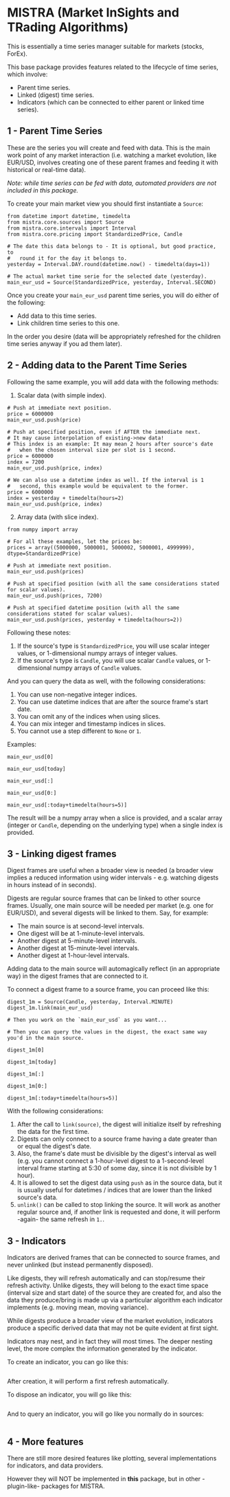 MISTRA (Market InSights and TRading Algorithms)
===============================================

This is essentially a time series manager suitable for markets (stocks, ForEx).

This base package provides features related to the lifecycle of time series, which involve:
  - Parent time series.
  - Linked (digest) time series.
  - Indicators (which can be connected to either parent or linked time series).

1 - Parent Time Series
----------------------

These are the series you will create and feed with data. This is the main work point of
any market interaction (i.e. watching a market evolution, like EUR/USD, involves creating
one of these parent frames and feeding it with historical or real-time data).

*Note: while time series can be fed with data, automated providers are not included in this package.*

To create your main market view you should first instantiate a `Source`:

```
from datetime import datetime, timedelta
from mistra.core.sources import Source
from mistra.core.intervals import Interval
from mistra.core.pricing import StandardizedPrice, Candle

# The date this data belongs to - It is optional, but good practice, to
#   round it for the day it belongs to.
yesterday = Interval.DAY.round(datetime.now() - timedelta(days=1))

# The actual market time serie for the selected date (yesterday).
main_eur_usd = Source(StandardizedPrice, yesterday, Interval.SECOND)
```

Once you create your `main_eur_usd` parent time series, you will do either of the following:

  - Add data to this time series.
  - Link children time series to this one.

In the order you desire (data will be appropriately refreshed for the children time series anyway if you ad them later).

2 - Adding data to the Parent Time Series
-----------------------------------------

Following the same example, you will add data with the following methods:

1. Scalar data (with simple index).

```
# Push at immediate next position.
price = 6000000
main_eur_usd.push(price)

# Push at specified position, even if AFTER the immediate next.
# It may cause interpolation of existing->new data!
# This index is an example: It may mean 2 hours after source's date
#   when the chosen interval size per slot is 1 second.
price = 6000000
index = 7200
main_eur_usd.push(price, index)

# We can also use a datetime index as well. If the interval is 1
#   second, this example would be equivalent to the former.
price = 6000000
index = yesterday + timedelta(hours=2)
main_eur_usd.push(price, index)
```

2. Array data (with slice index).

```
from numpy import array

# For all these examples, let the prices be:
prices = array((5000000, 5000001, 5000002, 5000001, 4999999), dtype=StandardizedPrice)

# Push at immediate next position.
main_eur_usd.push(prices)

# Push at specified position (with all the same considerations stated for scalar values).
main_eur_usd.push(prices, 7200)

# Push at specified datetime position (with all the same considerations stated for scalar values).
main_eur_usd.push(prices, yesterday + timedelta(hours=2))
```

Following these notes:

1. If the source's type is `StandardizedPrice`, you will use scalar integer values, or
   1-dimensional numpy arrays of integer values.
2. If the source's type is `Candle`, you will use scalar `Candle` values, or 1-dimensional
   numpy arrays of `Candle` values.

And you can query the data as well, with the following considerations:

1. You can use non-negative integer indices.
2. You can use datetime indices that are after the source frame's start date.
3. You can omit any of the indices when using slices.
4. You can mix integer and timestamp indices in slices.
5. You cannot use a step different to `None` or `1`.

Examples:

```
main_eur_usd[0]

main_eur_usd[today]

main_eur_usd[:]

main_eur_usd[0:]

main_eur_usd[:today+timedelta(hours=5)]
```

The result will be a numpy array when a slice is provided, and a scalar array (integer or
  `Candle`, depending on the underlying type) when a single index is provided.

3 - Linking digest frames
-------------------------

Digest frames are useful when a broader view is needed (a broader view implies a reduced
information using wider intervals - e.g. watching digests in hours instead of in seconds).

Digests are regular source frames that can be linked to other source frames. Usually, one
main source will be needed per market (e.g. one for EUR/USD), and several digests will be
linked to them. Say, for example:

  - The main source is at second-level intervals.
  - One digest will be at 1-minute-level intervals.
  - Another digest at 5-minute-level intervals.
  - Another digest at 15-minute-level intervals.
  - Another digest at 1-hour-level intervals.

Adding data to the main source will automagically reflect (in an appropriate way) in the
digest frames that are connected to it.

To connect a digest frame to a source frame, you can proceed like this:

```
digest_1m = Source(Candle, yesterday, Interval.MINUTE)
digest_1m.link(main_eur_usd)

# Then you work on the `main_eur_usd` as you want...

# Then you can query the values in the digest, the exact same way you'd in the main source.

digest_1m[0]

digest_1m[today]

digest_1m[:]

digest_1m[0:]

digest_1m[:today+timedelta(hours=5)]
```

With the following considerations:

1. After the call to `link(source)`, the digest will initialize itself by refreshing the data for the first time.
2. Digests can only connect to a source frame having a date greater than or equal the digest's date.
3. Also, the frame's date must be divisible by the digest's interval as well (e.g. you cannot connect a
   1-hour-level digest to a 1-second-level interval frame starting at 5:30 of some day, since it is not
   divisible by 1 hour).
4. It is allowed to set the digest data using `push` as in the source data, but it is usually useful for datetimes
   / indices that are lower than the linked source's data.
5. `unlink()` can be called to stop linking the source. It will work as another regular source and, if another link
   is requested and done, it will perform -again- the same refresh in `1.`.

3 - Indicators
--------------

Indicators are derived frames that can be connected to source frames, and never unlinked (but instead permanently
disposed).

Like digests, they will refresh automatically and can stop/resume their refresh activity. Unlike digests, they will
belong to the exact time space (interval size and start date) of the source they are created for, and also the data
they produce/bring is made up via a particular algorithm each indicator implements (e.g. moving mean, moving
variance).

While digests produce a broader view of the market evolution, indicators produce a specific derived data that may
not be quite evident at first sight.

Indicators may nest, and in fact they will most times. The deeper nesting level, the more complex the information
generated by the indicator.

To create an indicator, you can go like this:

```
```

After creation, it will perform a first refresh automatically.

To dispose an indicator, you will go like this:

```
```

And to query an indicator, you will go like you normally do in sources:

```
```

4 - More features
-----------------

There are still more desired features like plotting, several implementations for indicators, and data providers.

However they will NOT be implemented in **this** package, but in other -plugin-like- packages for MISTRA.
